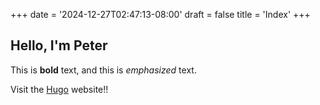 +++
date = '2024-12-27T02:47:13-08:00'
draft = false
title = 'Index'
+++

## Hello, I'm Peter

This is **bold** text, and this is _emphasized_ text.

Visit the [Hugo](https://gohugo.io) website!!
